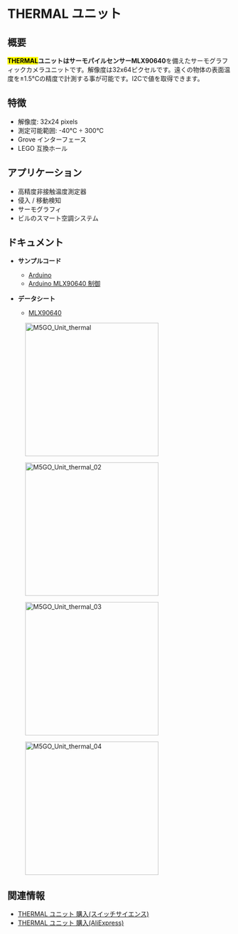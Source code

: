 # THERMAL ユニット



## 概要

**<mark>THERMAL</mark>**ユニットはサーモパイルセンサー**MLX90640**を備えたサーモグラフィックカメラユニットです。解像度は32x64ピクセルです。遠くの物体の表面温度を±1.5°Cの精度で計測する事が可能です。I2Cで値を取得できます。

## 特徴

- 解像度: 32x24 pixels
- 測定可能範囲: -40°C ÷ 300°C
- Grove インターフェース
- LEGO 互換ホール

## アプリケーション

- 高精度非接触温度測定器
- 侵入 / 移動検知
- サーモグラフィ
- ビルのスマート空調システム

## ドキュメント

- **サンプルコード**
  - [Arduino](https://github.com/m5stack/M5Stack/tree/master/examples/Modules/MLX90640)
  - [Arduino MLX90640 制御](https://github.com/melexis/mlx90640-library)

- **データシート**
  - [MLX90640](https://www.melexis.com/-/media/files/documents/datasheets/mlx90640-datasheet-melexis.pdf)

<figure>
    <img src="assets/img/product_pics/units/M5GO_Unit_thermal.png" alt="M5GO_Unit_thermal" height="300px" width="300px">
</figure>
<figure>
    <img src="assets/img/product_pics/units/M5GO_Unit_thermal_02.png" alt="M5GO_Unit_thermal_02" height="300px" width="300px">
</figure>
<figure>
    <img src="assets/img/product_pics/units/M5GO_Unit_thermal_03.png" alt="M5GO_Unit_thermal_03" height="300px" width="300px">
</figure>
<figure>
    <img src="assets/img/product_pics/units/M5GO_Unit_thermal_04.png" alt="M5GO_Unit_thermal_04" height="300px" width="300px">
</figure>

## 関連情報

- [THERMAL ユニット 購入(スイッチサイエンス)](https://www.switch-science.com/catalog/4056/)
- [THERMAL ユニット 購入(AliExpress)](https://www.aliexpress.com/store/product/M5Stack-MLX90640-I2C-M5GO-ESP32/3226069_32918177644.html)